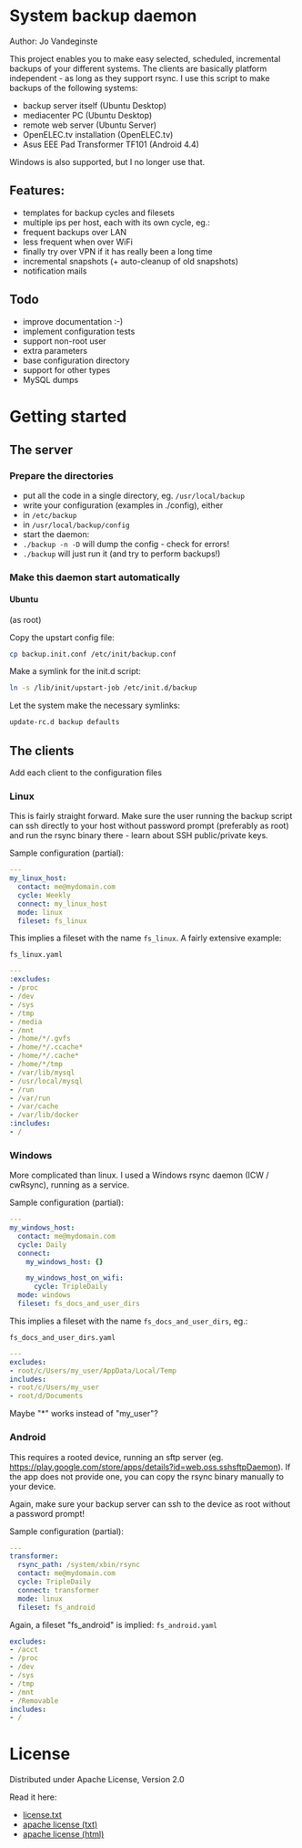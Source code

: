 # System backup daemon
Author: Jo Vandeginste

This project enables you to make easy selected, scheduled, incremental backups of your different systems.
The clients are basically platform independent - as long as they support rsync. I use this script to make backups of the following systems:
* backup server itself (Ubuntu Desktop)
* mediacenter PC (Ubuntu Desktop)
* remote web server (Ubuntu Server)
* OpenELEC.tv installation (OpenELEC.tv)
* Asus EEE Pad Transformer TF101 (Android 4.4)

Windows is also supported, but I no longer use that.

## Features:
* templates for backup cycles and filesets
* multiple ips per host, each with its own cycle, eg.:
 * frequent backups over LAN
 * less frequent when over WiFi
 * finally try over VPN if it has really been a long time
* incremental snapshots (+ auto-cleanup of old snapshots)
* notification mails

## Todo
* improve documentation :-)
* implement configuration tests
* support non-root user
* extra parameters
 * base configuration directory
* support for other types
 * MySQL dumps

# Getting started
## The server

### Prepare the directories
* put all the code in a single directory, eg. ```/usr/local/backup```
* write your configuration (examples in ./config), either
 * in ```/etc/backup```
 * in ```/usr/local/backup/config```
* start the daemon:
 * ```./backup -n -D``` will dump the config - check for errors!
 * ```./backup``` will just run it (and try to perform backups!)

### Make this daemon start automatically

#### Ubuntu

(as root)

Copy the upstart config file:
```bash
cp backup.init.conf /etc/init/backup.conf
```

Make a symlink for the init.d script:
```bash
ln -s /lib/init/upstart-job /etc/init.d/backup
```

Let the system make the necessary symlinks:
```bash
update-rc.d backup defaults
```

## The clients

Add each client to the configuration files

### Linux
This is fairly straight forward. Make sure the user running the backup script can ssh directly to your
host without password prompt (preferably as root) and run the rsync binary there - learn about SSH public/private keys.

Sample configuration (partial):
```yaml
---
my_linux_host:
  contact: me@mydomain.com
  cycle: Weekly
  connect: my_linux_host
  mode: linux
  fileset: fs_linux
```
This implies a fileset with the name ```fs_linux```. A fairly extensive example:

```fs_linux.yaml```
```yaml
---
:excludes: 
- /proc
- /dev
- /sys
- /tmp
- /media
- /mnt
- /home/*/.gvfs
- /home/*/.ccache*
- /home/*/.cache*
- /home/*/tmp
- /var/lib/mysql
- /usr/local/mysql
- /run
- /var/run
- /var/cache
- /var/lib/docker
:includes: 
- /
```

### Windows
More complicated than linux. I used a Windows rsync daemon (ICW / cwRsync), running as a service.

Sample configuration (partial):
```yaml
---
my_windows_host:
  contact: me@mydomain.com
  cycle: Daily
  connect:
    my_windows_host: {}

    my_windows_host_on_wifi:
      cycle: TripleDaily
  mode: windows
  fileset: fs_docs_and_user_dirs
```

This implies a fileset with the name ```fs_docs_and_user_dirs```, eg.:

```fs_docs_and_user_dirs.yaml```
```yaml
---
excludes:
- root/c/Users/my_user/AppData/Local/Temp
includes:
- root/c/Users/my_user
- root/d/Documents
```

Maybe "*" works instead of "my_user"?

### Android
This requires a rooted device, running an sftp server (eg. https://play.google.com/store/apps/details?id=web.oss.sshsftpDaemon). If the app does not provide one, you can copy the rsync binary manually to your device.

Again, make sure your backup server can ssh to the device as root without a password prompt!

Sample configuration (partial):
```yaml
---
transformer:
  rsync_path: /system/xbin/rsync
  contact: me@mydomain.com
  cycle: TripleDaily
  connect: transformer
  mode: linux
  fileset: fs_android
```

Again, a fileset "fs_android" is implied:
```fs_android.yaml```
```yaml
excludes:
- /acct
- /proc
- /dev
- /sys
- /tmp
- /mnt
- /Removable
includes:
- /
```

# License
Distributed under Apache License, Version 2.0

Read it here:
* [license.txt](license.txt)
* [apache license (txt)](http://www.apache.org/licenses/LICENSE-2.0.txt)
* [apache license (html)](http://www.apache.org/licenses/LICENSE-2.0.html)
